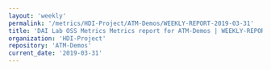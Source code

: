 ```yaml
---
layout: 'weekly'
permalink: '/metrics/HDI-Project/ATM-Demos/WEEKLY-REPORT-2019-03-31'
title: 'DAI Lab OSS Metrics Metrics report for ATM-Demos | WEEKLY-REPORT-2019-03-31'
organization: 'HDI-Project'
repository: 'ATM-Demos'
current_date: '2019-03-31'
---
```

